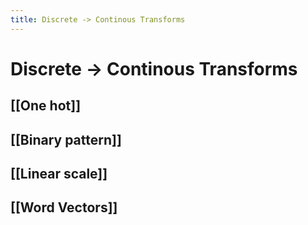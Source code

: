 ```yaml
---
title: Discrete -> Continous Transforms
---
```


# Discrete -> Continous Transforms

## [[One hot]]

## [[Binary pattern]]

## [[Linear scale]]

## [[Word Vectors]]
















































